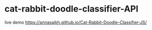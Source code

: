 # cat-rabbit-doodle-classifier-API

live demo https://annasajkh.github.io/Cat-Rabbit-Doodle-Classifier-JS/
